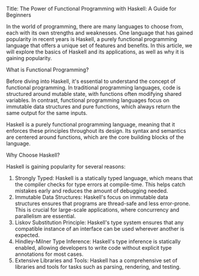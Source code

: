 Title: The Power of Functional Programming with Haskell: A Guide for Beginners

In the world of programming, there are many languages to choose from, each with its own strengths and weaknesses. One language that has gained popularity in recent years is Haskell, a purely functional programming language that offers a unique set of features and benefits. In this article, we will explore the basics of Haskell and its applications, as well as why it is gaining popularity.

What is Functional Programming?

Before diving into Haskell, it's essential to understand the concept of functional programming. In traditional programming languages, code is structured around mutable state, with functions often modifying shared variables. In contrast, functional programming languages focus on immutable data structures and pure functions, which always return the same output for the same inputs.

Haskell is a purely functional programming language, meaning that it enforces these principles throughout its design. Its syntax and semantics are centered around functions, which are the core building blocks of the language.

Why Choose Haskell?

Haskell is gaining popularity for several reasons:

1. Strongly Typed: Haskell is a statically typed language, which means that the compiler checks for type errors at compile-time. This helps catch mistakes early and reduces the amount of debugging needed.
2. Immutable Data Structures: Haskell's focus on immutable data structures ensures that programs are thread-safe and less error-prone. This is crucial for large-scale applications, where concurrency and parallelism are essential.
3. Liskov Substitution Principle: Haskell's type system ensures that any compatible instance of an interface can be used wherever another is expected.
4. Hindley-Milner Type Inference: Haskell's type inference is statically enabled, allowing developers to write code without explicit type annotations for most cases.
5. Extensive Libraries and Tools: Haskell has a comprehensive set of libraries and tools for tasks such as parsing, rendering, and testing.